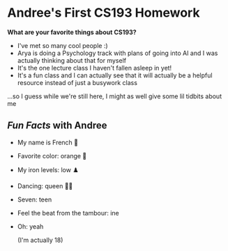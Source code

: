 # Andree's First CS193 Homework

**What are your favorite things about CS193?**

- I've met so many cool people :) 
- Arya is doing a Psychology track with plans of going into AI and I was actually thinking about that for myself
- It's the one lecture class I haven't fallen asleep in yet!
- It's a fun class and I can actually see that it will actually be a helpful resource instead of just a busywork class

...so I guess while we're still here, I might as well give some lil tidbits about me

## _Fun Facts_ with Andree
- My name is French 🥖
- Favorite color: orange 🔶
- My iron levels: low ♟️
- Dancing: queen 👯‍♀️
- Seven: teen 
- Feel the beat from the tambour: ine
- Oh: yeah

  (I'm actually 18)
